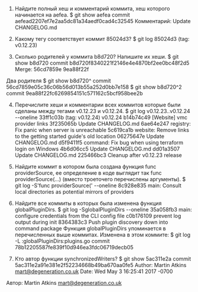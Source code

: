 1. Найдите полный хеш и комментарий коммита, хеш которого начинается на aefea.
$ git show aefea
commit aefead2207ef7e2aa5dc81a34aedf0cad4c32545
Комментарий: Update CHANGELOG.md

2. Какому тегу соответствует коммит 85024d3?
$ git log 85024d3
(tag: v0.12.23)

3. Сколько родителей у коммита b8d720? Напишите их хеши.
$ git show b8d720
commit b8d720f8340221f2146e4e4870bf2ee0bc48f2d5
Merge: 56cd7859e 9ea88f22f

Два родителя
$ git show b8d720^
commit 56cd7859e05c36c06b56d013b55a252d0bb7e158
$ git show b8d720^2
commit 9ea88f22fc6269854151c571162c5bcf958bee2b

4. Перечислите хеши и комментарии всех коммитов которые были сделаны между тегами v0.12.23 и v0.12.24.
$ git log v0.12.23..v0.12.24 --oneline
33ff1c03b (tag: v0.12.24) v0.12.24
b14b74c49 [Website] vmc provider links
3f235065b Update CHANGELOG.md
6ae64e247 registry: Fix panic when server is unreachable
5c619ca1b website: Remove links to the getting started guide's old location
06275647e Update CHANGELOG.md
d5f9411f5 command: Fix bug when using terraform login on Windows
4b6d06cc5 Update CHANGELOG.md
dd01a3507 Update CHANGELOG.md
225466bc3 Cleanup after v0.12.23 release

5. Найдите коммит в котором была создана функция func providerSource, ее определение в коде выглядит так func providerSource(...) (вместо троеточего перечислены аргументы).
$ git log -S'func providerSource(' --oneline
8c928e835 main: Consult local directories as potential mirrors of providers

6. Найдите все коммиты в которых была изменена функция globalPluginDirs.
$ git log -SglobalPluginDirs --oneline
35a058fb3 main: configure credentials from the CLI config file
c0b176109 prevent log output during init
8364383c3 Push plugin discovery down into command package
Функция globalPluginDirs упоминается в перечисленных выше коммитах.
Изменена в этом коммите:
$ git log -L :globalPluginDirs:plugins.go
commit 78b12205587fe839f10d946ea3fdc06719decb05


7. Кто автор функции synchronizedWriters?
$ git show 5ac311e2a
commit 5ac311e2a91e381e2f52234668b49ba670aa0fe5
Author: Martin Atkins <mart@degeneration.co.uk>
Date:   Wed May 3 16:25:41 2017 -0700

Автор: Martin Atkins <mart@degeneration.co.uk>
